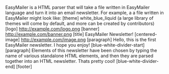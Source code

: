 EasyMailer is a HTML parser that will take a file written in EasyMailer language and turn it into an email newsletter.
For example, a a file written in EasyMailer might look like:
[theme] white_blue_liquid (a large library of themes will come by default, and more can be created by contributors)
[logo] http://example.com/logo.png
[banner] http://example.com/banner.png
[title] EasyMailer Newsletter!
[centered-image] http://example.com/image.png
[paragraph] Hello, this is the first EasyMailer newsletter. I hope you enjoy!
[blue-white-divider-start]
[paragraph] Elements of this newsletter have been chosen by typing the name of various standalone HTML elements, and
then they are parsed together into an HTML newsletter. Thats pretty cool!
[blue-white-divider-end]
[footer]


